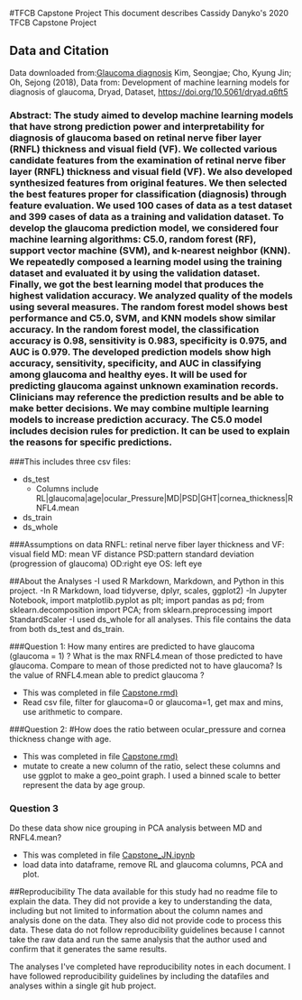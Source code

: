 #TFCB Capstone Project
 This document describes Cassidy Danyko's 2020 TFCB Capstone Project

 
## Data and Citation
Data downloaded from:[Glaucoma diagnosis](https://datadryad.org/stash/dataset/doi:10.5061/dryad.q6ft5)
Kim, Seongjae; Cho, Kyung Jin; Oh, Sejong (2018), Data from: Development of machine learning models for diagnosis of glaucoma, Dryad, Dataset, https://doi.org/10.5061/dryad.q6ft5

### Abstract: The study aimed to develop machine learning models that have strong prediction power and interpretability for diagnosis of glaucoma based on retinal nerve fiber layer (RNFL) thickness and visual field (VF). We collected various candidate features from the examination of retinal nerve fiber layer (RNFL) thickness and visual field (VF). We also developed synthesized features from original features. We then selected the best features proper for classification (diagnosis) through feature evaluation. We used 100 cases of data as a test dataset and 399 cases of data as a training and validation dataset. To develop the glaucoma prediction model, we considered four machine learning algorithms: C5.0, random forest (RF), support vector machine (SVM), and k-nearest neighbor (KNN). We repeatedly composed a learning model using the training dataset and evaluated it by using the validation dataset. Finally, we got the best learning model that produces the highest validation accuracy. We analyzed quality of the models using several measures. The random forest model shows best performance and C5.0, SVM, and KNN models show similar accuracy. In the random forest model, the classification accuracy is 0.98, sensitivity is 0.983, specificity is 0.975, and AUC is 0.979. The developed prediction models show high accuracy, sensitivity, specificity, and AUC in classifying among glaucoma and healthy eyes. It will be used for predicting glaucoma against unknown examination records. Clinicians may reference the prediction results and be able to make better decisions. We may combine multiple learning models to increase prediction accuracy. The C5.0 model includes decision rules for prediction. It can be used to explain the reasons for specific predictions.

###This includes three csv files:
- ds_test
	- Columns include 
	RL|glaucoma|age|ocular_Pressure|MD|PSD|GHT|cornea_thickness|RNFL4.mean
- ds_train
- ds_whole

###Assumptions on data 
RNFL: retinal nerve fiber layer thickness and
VF: visual field
MD: mean VF distance
PSD:pattern standard deviation (progression of glaucoma)
OD:right eye
OS: left eye

 
##About the Analyses 
-I used R Markdown, Markdown, and Python in this project.
-In R Markdown, load tidyverse, dplyr, scales, ggplot2)
-In Jupyter Notebook, import matplotlib.pyplot as plt; import pandas as pd; from sklearn.decomposition import PCA; from sklearn.preprocessing import StandardScaler
-I used ds_whole for all analyses.  This file contains the data from both ds_test and ds_train.

###Question 1: How many entires are predicted to have glaucoma (glaucoma = 1) ? What is the max RNFL4.mean of those predicted to have glaucoma. Compare to mean of those predicted not to have glaucoma? Is the value of  RNFL4.mean able to predict glaucoma ?
- This was completed in file [Capstone.rmd)](Capstone.rmd) 
- Read csv file, filter for glaucoma=0 or glaucoma=1, get max and mins, use arithmetic to compare.

 

###Question 2: #How does the ratio between ocular_pressure and cornea thickness change with age.
- This was completed in file [Capstone.rmd)](Capstone.rmd) 
- mutate to create a new column of the ratio, select these columns and use ggplot to make a geo_point graph. I used a binned scale to better represent the data by age group.
 
 
### Question 3
Do these data show nice grouping in PCA analysis between MD and RNFL4.mean?
- This was completed in file [Capstone_JN.ipynb](Capstone_JN.ipynb)
- load data into dataframe, remove RL and glaucoma columns, PCA and plot. 
 
##Reproducibility
The data available for this study had no readme file to explain the data.
They did not provide a key to understanding the data, including but not limited to information about the column names and analysis done on the data. 
They also did not provide code to process this data.
These data do not follow reproducibility guidelines because I cannot take the raw data  and run the same analysis that the author used and confirm that it generates the same results. 

The analyses I've completed have reproducibility notes in each document. I have followed reproducibility guidelines by including the datafiles and analyses within a single git hub project. 
 
 
